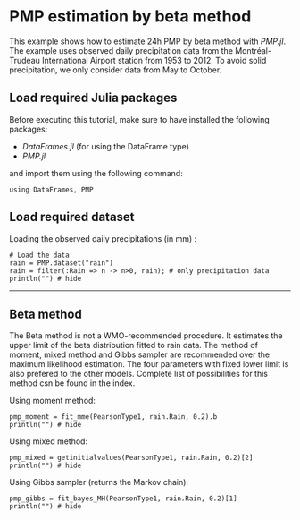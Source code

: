 # PMP estimation by beta method

This example shows how to estimate 24h PMP by beta method with *PMP.jl*. The example uses observed daily precipitation data from the Montréal-Trudeau International Airport station from 1953 to 2012. To avoid solid precipitation, we only consider data from May to October. 

## Load required Julia packages

Before executing this tutorial, make sure to have installed the following packages:

- *DataFrames.jl* (for using the DataFrame type)
- *PMP.jl*

and import them using the following command:
 ```@repl BetaMethod
using DataFrames, PMP
```


## Load required dataset

Loading the observed daily precipitations (in mm) :
```@example BetaMethod
# Load the data
rain = PMP.dataset("rain")
rain = filter(:Rain => n -> n>0, rain); # only precipitation data
println("") # hide
```

---
## Beta method

The Beta method is not a WMO-recommended procedure. It estimates the upper limit of the beta distribution fitted to rain data. The method of moment, mixed method and Gibbs sampler are recommended over the maximum likelihood estimation. The four parameters with fixed lower limit is also prefered to the other models. Complete list of possibilities for this method csn be found in the index.

Using moment method:
```@example BetaMethod
pmp_moment = fit_mme(PearsonType1, rain.Rain, 0.2).b
println("") # hide
```

Using mixed method:
```@example BetaMethod
pmp_mixed = getinitialvalues(PearsonType1, rain.Rain, 0.2)[2]
println("") # hide
```

Using Gibbs sampler (returns the Markov chain):
```@example BetaMethod
pmp_gibbs = fit_bayes_MH(PearsonType1, rain.Rain, 0.2)[1]
println("") # hide
```